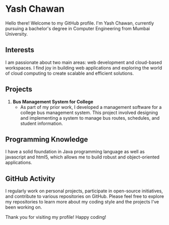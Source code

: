 # Yash Chawan

Hello there! Welcome to my GitHub profile. I'm Yash Chawan, currently pursuing a bachelor's degree in Computer Engineering from Mumbai University.

## Interests

I am passionate about two main areas: web development and cloud-based workspaces. I find joy in building web applications and exploring the world of cloud computing to create scalable and efficient solutions.

## Projects

1. **Bus Management System for College**
   - As part of my prior work, I developed a management software for a college bus management system. This project involved designing and implementing a system to manage bus routes, schedules, and student information.

## Programming Knowledge

I have a solid foundation in Java programming language as well as javascript and html5, which allows me to build robust and object-oriented applications.

## GitHub Activity

I regularly work on personal projects, participate in open-source initiatives, and contribute to various repositories on GitHub. Please feel free to explore my repositories to learn more about my coding style and the projects I've been working on.


Thank you for visiting my profile! Happy coding!
